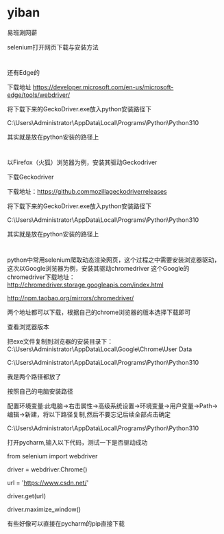 # yiban
易班涮网薪

selenium打开网页下载与安装方法
#
还有Edge的

下载地址
https://developer.microsoft.com/en-us/microsoft-edge/tools/webdriver/


将下载下来的GeckoDriver.exe放入python安装路径下

C:\Users\Administrator\AppData\Local\Programs\Python\Python310

其实就是放在python安装的路径上

#


 以Firefox（火狐）浏览器为例，安装其驱动Geckodriver

下载Geckodriver

下载地址：https://github.commozillageckodriverreleases


将下载下来的GeckoDriver.exe放入python安装路径下

C:\Users\Administrator\AppData\Local\Programs\Python\Python310

其实就是放在python安装的路径上



#
 python中常用selenium爬取动态渲染网页，这个过程之中需要安装浏览器驱动，这次以Google浏览器为例，安装其驱动chromedriver
这个Google的
chromedriver下载地址：
http://chromedriver.storage.googleapis.com/index.html

http://npm.taobao.org/mirrors/chromedriver/

两个地址都可以下载，根据自己的chrome浏览器的版本选择下载即可

查看浏览器版本



把exe文件复制到浏览器的安装目录下：C:\Users\Administrator\AppData\Local\Google\Chrome\User Data

C:\Users\Administrator\AppData\Local\Programs\Python\Python310

我是两个路径都放了

按照自己的电脑安装路径


配置环境变量:此电脑→右击属性→高级系统设置→环境变量→用户变量→Path→编辑→新建，将以下路径复制,然后不要忘记后续全部点击确定

C:\Users\Administrator\AppData\Local\Programs\Python\Python310



打开pycharm,输入以下代码，测试一下是否驱动成功

from selenium import webdriver

driver = webdriver.Chrome()

url = 'https://www.csdn.net/'

driver.get(url)

driver.maximize_window()



有些好像可以直接在pycharm的pip直接下载
